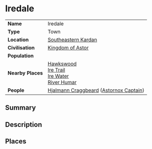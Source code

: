# Iredale

|||
| --- | --- |
| **Name** | Iredale | place.4
| **Type** | Town |
| **Location** | [Southeastern Kardan](../../regions/southeastern-kardan.md) |
| **Civilisation** | [Kingdom of Astor](../../../civilisations/kingdom-of-astor/kingdom-of-astor.md) |
| **Population** | |
| **Nearby Places** | [Hawkswood](../../topography/forests/hawkswood.md)<br>[Ire Trail](../../roads/ire-trail.md)<br>[Ire Water](../../topography/rivers-lakes/ire-water.md)<br>[River Humar](../../topography/rivers-lakes/river-humar.md) |
| **People** | [Hjalmann Craggbeard](../../../characters/hjalmann-craggbeard.md) ([Astornox Captain](../../../organisations/government/astornox/ranks/astornox-captain.md)) |

## Summary

## Description

## Places
